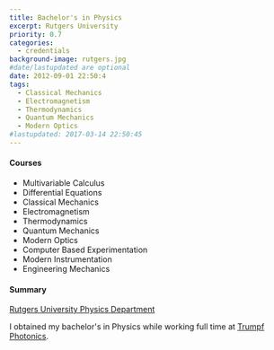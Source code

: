 ```yaml
---
title: Bachelor's in Physics
excerpt: Rutgers University
priority: 0.7
categories:
  - credentials
background-image: rutgers.jpg
#date/lastupdated are optional
date: 2012-09-01 22:50:4
tags:
  - Classical Mechanics
  - Electromagnetism
  - Thermodynamics
  - Quantum Mechanics
  - Modern Optics
#lastupdated: 2017-03-14 22:50:45
---
```


<h4>Courses</h4>
<ul class="techlist">
<li><span class="tech">Multivariable Calculus</span></li>
<li><span class="tech">Differential Equations</span></li>
<li><span class="tech">Classical Mechanics</span></li>
<li><span class="tech">Electromagnetism</span></li>
<li><span class="tech">Thermodynamics</span></li>
<li><span class="tech">Quantum Mechanics</span></li>
<li><span class="tech">Modern Optics</span></li>
<li><span class="tech">Computer Based Experimentation</span></li>
<li><span class="tech">Modern Instrumentation</span></li>
<li><span class="tech">Engineering Mechanics</span></li>
</ul>

<h4>Summary</h4>
<a href = "https://www.physics.rutgers.edu/" target="_blank">
Rutgers University Physics Department</a>

I obtained my bachelor's in Physics while working full time at <a href = "https://chris-shum.github.io/work/trumpf-photonics.html">Trumpf Photonics</a>.
